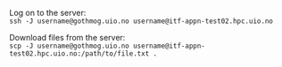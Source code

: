Log on to the server:  
`ssh -J username@gothmog.uio.no username@itf-appn-test02.hpc.uio.no`  

Download files from the server:  
`scp -J username@gothmog.uio.no username@itf-appn-test02.hpc.uio.no:/path/to/file.txt .`
